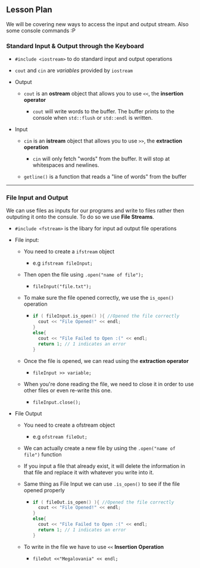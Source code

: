 ## Lesson Plan

We will be covering new ways to access the input and output stream. Also some console commands :P

### Standard Input & Output through the Keyboard
* `#include <iostream>` to do standard input and output operations
* ```cout``` and ```cin``` are *variables* provided by ```iostream```

* Output
   * `cout` is an **ostream** object that allows you to use `<<`, the **insertion operator**

      * `cout` will write words to the buffer. The buffer prints to the console when ```std::flush``` or ```std::endl``` is written.

* Input
   * `cin` is an **istream** object that allows you to use `>>`, the **extraction operation**

      * `cin` will only fetch "words" from the buffer. It will stop at whitespaces and newlines.

   * `getline()` is a function that reads a "line of words" from the buffer

---

### File Input and Output

We can use files as inputs for our programs and write to files rather then outputing it onto the consule. To do so we use **File Streams**.

* `#include <fstream>` is the libary for input ad output file operations
* File input:
   * You need to create a `ifstream` object
      * e.g `ifstream fileInput;`
   * Then open the file using `.open("name of file");`
      * `fileInput("file.txt");`
   * To make sure the file opened correctly, we use the `is_open()` operation
     * ```cpp
       if ( fileInput.is_open() ){ //Opened the file correctly
         cout << "File Opened!" << endl;
       }
       else{
         cout << "File Failed to Open :(" << endl;
         return 1; // 1 indicates an error
       }
       ```

   * Once the file is opened, we can read using the **extraction operator**
      * `fileInput >> variable;`
   * When you're done reading the file, we need to close it in order to use other files or even re-write this one.
      * `fileInput.close();`

* File Output
   * You need to create a ofstream object
      * e.g `ofstream fileOut;`
   * We can actually create a new file by using the `.open("name of file")` function
   * If you input a file that already exist, it will delete the information in that file and replace it with whatever you write into it.

   * Same thing as File Input we can use `.is_open()` to see if the file opened properly
     * ```cpp
       if ( fileOut.is_open() ){ //Opened the file correctly
         cout << "File Opened!" << endl;
       }
       else{
         cout << "File Failed to Open :(" << endl;
         return 1; // 1 indicates an error
       }
       ```

   * To write in the file we have to use `<<` **Insertion Operation**
      * `fileOut <<"Megalovania" << endl;`

